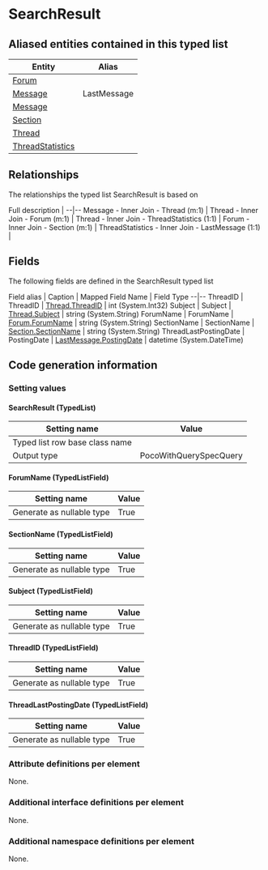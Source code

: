 ﻿SearchResult
================

## Aliased entities contained in this typed list

Entity | Alias
--|--
[Forum](../../_DefaultGroup/Entities/Forum.htm) | 
[Message](../../_DefaultGroup/Entities/Message.htm) | LastMessage
[Message](../../_DefaultGroup/Entities/Message.htm) | 
[Section](../../_DefaultGroup/Entities/Section.htm) | 
[Thread](../../_DefaultGroup/Entities/Thread.htm) | 
[ThreadStatistics](../../_DefaultGroup/Entities/ThreadStatistics.htm) | 


## Relationships

The relationships the typed list SearchResult is based on

Full description | 
--|--
Message - Inner Join - Thread (m:1) |
Thread - Inner Join - Forum (m:1) |
Thread - Inner Join - ThreadStatistics (1:1) |
Forum - Inner Join - Section (m:1) |
ThreadStatistics - Inner Join - LastMessage (1:1) |

## Fields

The following fields are defined in the SearchResult typed list

Field alias | Caption | Mapped Field Name | Field Type
--|--
ThreadID | ThreadID | [Thread.ThreadID](../../_DefaultGroup/Entities/Thread.htm#fields) | int (System.Int32)
Subject | Subject | [Thread.Subject](../../_DefaultGroup/Entities/Thread.htm#fields) | string (System.String)
ForumName | ForumName | [Forum.ForumName](../../_DefaultGroup/Entities/Forum.htm#fields) | string (System.String)
SectionName | SectionName | [Section.SectionName](../../_DefaultGroup/Entities/Section.htm#fields) | string (System.String)
ThreadLastPostingDate | PostingDate | [LastMessage.PostingDate](../../_DefaultGroup/Entities/Message.htm#fields) | datetime (System.DateTime)

## Code generation information

### Setting values
#### SearchResult (TypedList)
Setting name | Value
--|--
Typed list row base class name | 
Output type | PocoWithQuerySpecQuery

#### ForumName (TypedListField)
Setting name | Value
--|--
Generate as nullable type | True

#### SectionName (TypedListField)
Setting name | Value
--|--
Generate as nullable type | True

#### Subject (TypedListField)
Setting name | Value
--|--
Generate as nullable type | True

#### ThreadID (TypedListField)
Setting name | Value
--|--
Generate as nullable type | True

#### ThreadLastPostingDate (TypedListField)
Setting name | Value
--|--
Generate as nullable type | True

### Attribute definitions per element

None.

### Additional interface definitions per element

None.

### Additional namespace definitions per element

None.
